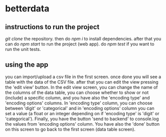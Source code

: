 # betterdata

## instructions to run the project

*git clone* the repository. then do *npm i* to install dependencies. after that you can do *npm start* to run the project (web app). do *npm test* if you want to run the unit tests.

## using the app
you can import/upload a csv file in the first screen. once done you will see a table with the data of the CSV file. after that you can edit the view pressing the 'edit view' button. In the edit view screen, you can change the name of the columns of the data table, you can choose whether to show or not (include) a specific column, and you have also the 'encoding type' and 'encoding options' columns. In 'encoding type' column, you can choose between 'digit' or 'categorical' and in 'encoding options' column you can set a value (a float or an integer depending on if 'encoding type' is 'digit' or 'categorical'). Finally, you have the button 'send to backend' to console.log the values from 'encoding options' column. You have also the 'done' button on this screen to go back to the first screen (data table screen).